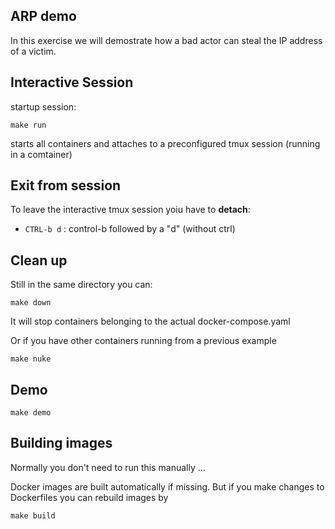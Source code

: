 ## ARP demo

In this exercise we will demostrate how a bad actor can steal the IP address of a victim.

## Interactive Session

startup session:

```
make run
```
starts all containers and attaches to a preconfigured tmux session (running in a comtainer)

## Exit from session

To leave the interactive tmux session yoiu have to **detach**:
- `CTRL-b d` : control-b followed by a "d" (without ctrl)

## Clean up

Still in the same directory you can:
```
make down
```
It will stop containers belonging to the actual docker-compose.yaml

Or if you have other containers running from a previous example
```
make nuke
```

## Demo

```
make demo
```

## Building images

Normally you don't need to run this manually ...

Docker images are built automatically if missing. But if you make changes to Dockerfiles
you can rebuild images by

```
make build
```
